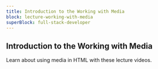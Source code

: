 ```yaml
---
title: Introduction to the Working with Media
block: lecture-working-with-media
superBlock: full-stack-developer
---
```


## Introduction to the Working with Media

Learn about using media in HTML with these lecture videos.
